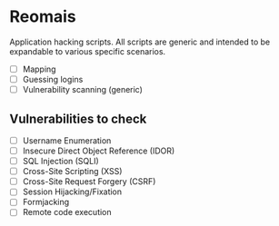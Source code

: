 # Reomais

Application hacking scripts. All scripts are generic and intended to be expandable to various specific scenarios.

- [ ] Mapping
- [ ] Guessing logins
- [ ] Vulnerability scanning (generic)

## Vulnerabilities to check

- [ ] Username Enumeration 
- [ ] Insecure Direct Object Reference (IDOR)
- [ ] SQL Injection (SQLI)
- [ ] Cross-Site Scripting (XSS)
- [ ] Cross-Site Request Forgery (CSRF)
- [ ] Session Hijacking/Fixation
- [ ] Formjacking
- [ ] Remote code execution
